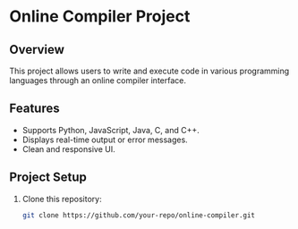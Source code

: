 # Online Compiler Project

## Overview
This project allows users to write and execute code in various programming languages through an online compiler interface.

## Features
- Supports Python, JavaScript, Java, C, and C++.
- Displays real-time output or error messages.
- Clean and responsive UI.

## Project Setup

1. Clone this repository:
   ```bash
   git clone https://github.com/your-repo/online-compiler.git
